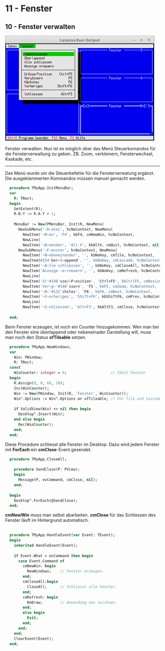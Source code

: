 # 11 - Fenster
## 10 - Fenster verwalten

![image.png](image.png)

Fenster verwalten. Nun ist es möglich über das Menü Steuerkomandos für die Fensterverwaltung zu geben.
ZB. Zoom, verkleinern, Fensterwechsel, Kaskade, etc.

---
Das Menü wurde um die Steuerbefehle für die Fensterverwatung ergänzt.
Die ausgeklammerten Kommandos müssen manuel gemacht werden.

```pascal
  procedure TMyApp.InitMenuBar;
  var
    R: TRect;
  begin
    GetExtent(R);
    R.B.Y := R.A.Y + 1;

    MenuBar := New(PMenuBar, Init(R, NewMenu(
      NewSubMenu('~D~atei', hcNoContext, NewMenu(
        NewItem('~N~eu', 'F4', kbF4, cmNewWin, hcNoContext,
        NewLine(
        NewItem('~B~eenden', 'Alt-X', kbAltX, cmQuit, hcNoContext, nil)))),
      NewSubMenu('~F~enster', hcNoContext, NewMenu(
        NewItem('~N~ebeneinander', '', kbNoKey, cmTile, hcNoContext,
        NewItem(#154'ber~l~append', '', kbNoKey, cmCascade, hcNoContext,
        NewItem('~A~lle schliessen', '', kbNoKey, cmCloseAll, hcNoContext,
        NewItem('Anzeige ~e~rneuern', '', kbNoKey, cmRefresh, hcNoContext,
        NewLine(
        NewItem('Gr'#148'sse/~P~osition', 'Ctrl+F5', kbCtrlF5, cmResize, hcNoContext,
        NewItem('Ver~g~'#148'ssern', 'F5', kbF5, cmZoom, hcNoContext,
        NewItem('~N~'#132'chstes', 'F6', kbF6, cmNext, hcNoContext,
        NewItem('~V~orheriges', 'Shift+F6', kbShiftF6, cmPrev, hcNoContext,
        NewLine(
        NewItem('~S~chliessen', 'Alt+F3', kbAltF3, cmClose, hcNoContext, Nil)))))))))))), nil)))));

  end;
```

Beim Fenster erzeugen, ist noch ein Counter hinzugekommen.
Wen man bei den Fenster eine überlappend oder nebeneinader Darstellung will, muss man noch den Status **ofTileable** setzen.

```pascal
  procedure TMyApp.NewWindows;
  var
    Win: PWindow;
    R: TRect;
  const
    WinCounter: integer = 0;                    // Zählt Fenster
  begin
    R.Assign(0, 0, 60, 20);
    Inc(WinCounter);
    Win := New(PWindow, Init(R, 'Fenster', WinCounter));
    Win^.Options := Win^.Options or ofTileable; // Für Tile und Cascade

    if ValidView(Win) <> nil then begin
      Desktop^.Insert(Win);
    end else begin
      Dec(WinCounter);
    end;
  end;
```

Diese Procedure schliesst alle Fenster im Desktop.
Dazu wird jedem Fenster mit **ForEach** ein **cmClose**-Event gesendet.

```pascal
  procedure TMyApp.CloseAll;

    procedure SendClose(P: PView);
    begin
      Message(P, evCommand, cmClose, nil);
    end;

  begin
    Desktop^.ForEach(@SendClose);
  end;
```

**cmNewWin** muss man selbst abarbeiten. **cmClose** für das Schliessen des Fenster läuft im Hintergrund automatisch.

```pascal

  procedure TMyApp.HandleEvent(var Event: TEvent);
  begin
    inherited HandleEvent(Event);

    if Event.What = evCommand then begin
      case Event.Command of
        cmNewWin: begin
          NewWindows;    // Fenster erzeugen.
        end;
        cmCloseAll:begin
          CloseAll;      // Schliesst alle Fenster.
        end;
        cmRefresh: begin
          ReDraw;        // Anwendung neu zeichnen.
        end;
        else begin
          Exit;
        end;
      end;
    end;
    ClearEvent(Event);
  end;
```


